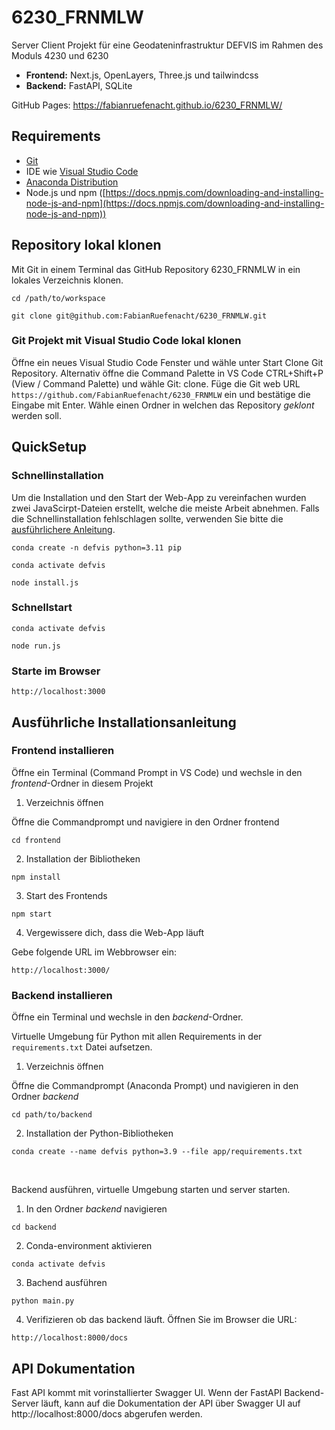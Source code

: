 # 6230_FRNMLW

Server Client Projekt für eine Geodateninfrastruktur DEFVIS im Rahmen des Moduls 4230 und 6230

- **Frontend:** Next.js, OpenLayers, Three.js und tailwindcss
- **Backend:** FastAPI, SQLite

GitHub Pages: https://fabianruefenacht.github.io/6230_FRNMLW/

## Requirements

- [Git](https://git-scm.com/)
- IDE wie [Visual Studio Code](https://code.visualstudio.com/)
- [Anaconda Distribution](https://www.anaconda.com/products/distribution)
- Node.js und npm ([https://docs.npmjs.com/downloading-and-installing-node-js-and-npm](https://docs.npmjs.com/downloading-and-installing-node-js-and-npm))

## Repository lokal klonen

Mit Git in einem Terminal das GitHub Repository 6230_FRNMLW in ein lokales Verzeichnis klonen.

```shell
cd /path/to/workspace
```
```shell
git clone git@github.com:FabianRuefenacht/6230_FRNMLW.git
```

### Git Projekt mit Visual Studio Code lokal klonen

Öffne ein neues Visual Studio Code Fenster und wähle unter Start Clone Git Repository. Alternativ öffne die Command Palette in VS Code CTRL+Shift+P (View / Command Palette) und wähle Git: clone. Füge die Git web URL `https://github.com/FabianRuefenacht/6230_FRNMLW` ein und bestätige die Eingabe mit Enter. Wähle einen Ordner in welchen das Repository _geklont_ werden soll.

## QuickSetup
### Schnellinstallation
Um die Installation und den Start der Web-App zu vereinfachen wurden zwei JavaScirpt-Dateien erstellt, welche die meiste Arbeit abnehmen. Falls die Schnellinstallation fehlschlagen sollte, verwenden Sie bitte die [ausführlichere Anleitung](https://github.com/FabianRuefenacht/6230_FRNMLW/blob/main/README.md#ausf%C3%BChrliche-installationsanleitung).

```shell
conda create -n defvis python=3.11 pip
```

```shell
conda activate defvis
```

```shell
node install.js
```

### Schnellstart

```shell
conda activate defvis
```

```shell
node run.js
```
### Starte im Browser
```
http://localhost:3000
```

## Ausführliche Installationsanleitung
### Frontend installieren

Öffne ein Terminal (Command Prompt in VS Code) und wechsle in den *frontend*-Ordner in diesem Projekt

1.  Verzeichnis öffnen

   Öffne die Commandprompt und navigiere in den Ordner frontend
```shell
cd frontend
```
2.  Installation der Bibliotheken
```shell
npm install
```
3.  Start des Frontends
```shell
npm start
```
4.  Vergewissere dich, dass die Web-App läuft

Gebe folgende URL im Webbrowser ein:
```shell
http://localhost:3000/
```


### Backend installieren

Öffne ein Terminal und wechsle in den *backend*-Ordner.

Virtuelle Umgebung für Python mit allen Requirements in der `requirements.txt` Datei aufsetzen.
   
1.  Verzeichnis öffnen
   
   Öffne die Commandprompt (Anaconda Prompt) und navigieren in den Ordner *backend*
```shell
cd path/to/backend
```
2.  Installation der Python-Bibliotheken
```shell
conda create --name defvis python=3.9 --file app/requirements.txt
```

<br />

Backend ausführen, virtuelle Umgebung starten und server starten.
   
1.  In den Ordner *backend* navigieren
```shell
cd backend
```
2.  Conda-environment aktivieren
```shell
conda activate defvis
```
3.  Bachend ausführen
```shell
python main.py
```
4.  Verifizieren ob das backend läuft. Öffnen Sie im Browser die URL:
```shell
http://localhost:8000/docs
```

## API Dokumentation

Fast API kommt mit vorinstallierter Swagger UI. Wenn der FastAPI Backend-Server läuft, kann auf die Dokumentation der API über Swagger UI auf http://localhost:8000/docs abgerufen werden.

